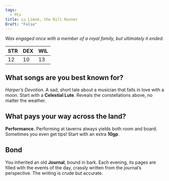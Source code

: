 ```yaml
---
tags:
  - PCs
title: Lu Límnē, the Rill Runner
Draft: "False"
---
```


*Was engaged once with a member of a royal family, but ultimately it ended.*

| STR | DEX | WIL |
| --- | --- | --- |
| 12  | 10  | 13  |

## What songs are you best known for? 
_Harper’s Devotion_. A sad, short tale about a musician that falls in love with a moon. Start with a **Celestial Lute**. Reveals the constellations above, no matter the weather.
## What pays your way across the land?
**Performance.** Performing at taverns always yields both room and board. Sometimes you even get tips! Start with an extra **10gp**.
## Bond
You inherited an old **Journal**, bound in bark. Each evening, its pages are filled with the events of the day, crassly written from the journal’s perspective. The writing is crude but accurate.
